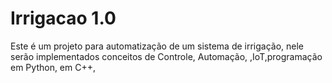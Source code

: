 # Irrigacao 1.0
Este é um projeto para automatização de um sistema de irrigação, nele serão implementados conceitos de Controle, Automação, ,IoT,programação em Python, em C++, 
